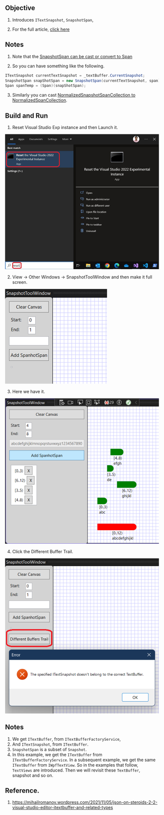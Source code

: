 ## Objective

1. Introduces `ITextSnapshot`, `SnapshotSpan`, 

2. For the full article, [click here](1-ITextBuffer.md)

## Notes

1. Note that the [SnapshotSpan can be cast or convert to Span](https://learn.microsoft.com/en-us/dotnet/api/microsoft.visualstudio.text.snapshotspan#operators)

2. So you can have something like the following. 

```cs
ITextSnapshot currentTextSnapshot = _textBuffer.CurrentSnapshot;
SnapshotSpan snapShotSpan = new SnapshotSpan(currentTextSnapshot, span);
Span spanTemp = (Span)(snapShotSpan);
```

3. Similarly you can cast [NormalizedSnapshotSpanCollection to NormalizedSpanCollection](https://learn.microsoft.com/en-us/dotnet/api/microsoft.visualstudio.text.normalizedsnapshotspancollection#operators). 


## Build and Run
1. Reset Visual Studio Exp instance and then Launch it.

![Reset Visual Studio Exp](../200500-VSixBlankProjectAnalysis/images/57_50_ResetVsExpIntance.jpg)

2. View -> Other Windows -> SnapshotToolWindow and then make it full screen.

![Tool Window](Images/50_50_SnapshotToolWindow.png)

3. Here we have it.

![App Running](Images/51_50_TheAppRunning.png)

4. Click the Different Buffer Trail.

![App Running](Images/52_50_DiffereBuffer.png)

## Notes

1. We get `ITextBuffer`, from `ITextBufferFactoryService`, 
2. And `ITextSnapshot`, from `ITextBuffer`.
3. `SnapshotSpan` is a subset of `Snapshot`.
4. In this example, we get the `ITextBuffer` from `ITextBufferFactoryService`. In a subsequent example, we get the same `ITextBuffer` from `IWpfTextView`. So in the examples that follow, `TextViews` are introduced. Then we will revisit these `TextBuffer`, snapshot and so on. 


## Reference.
1. https://mihailromanov.wordpress.com/2021/11/05/json-on-steroids-2-2-visual-studio-editor-itextbuffer-and-related-types

